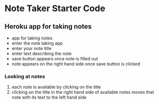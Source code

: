 # Note Taker Starter Code
## Heroku app for taking notes
* app for taking notes
* enter the note taking app
* enter your note title
* enter text describing the note
* save button appears once note is filled out
* note appears on the right hand side once save button is clicked
### Looking at notes
1. each note is available by clicking on the title
2. clicking on the title in the right hand side of available notes moves that note with its text to the left hand side

